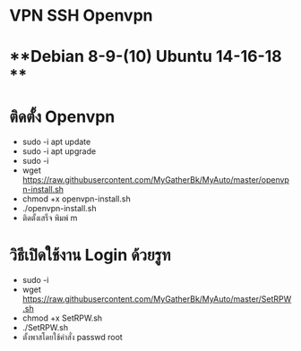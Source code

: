 # **VPN SSH Openvpn** <br>
# **Debian 8-9-(10) Ubuntu 14-16-18 ** <br>

# **ติดตั้ง Openvpn** <br>
- sudo -i apt update
- sudo -i apt upgrade
- sudo -i
- wget https://raw.githubusercontent.com/MyGatherBk/MyAuto/master/openvpn-install.sh
- chmod +x openvpn-install.sh
- ./openvpn-install.sh
- ติดตั้งเสร็จ พิมพ์ m

# **วิธีเปิดใช้งาน Login ด้วยรูท** <br>
- sudo -i
- wget https://raw.githubusercontent.com/MyGatherBk/MyAuto/master/SetRPW.sh
- chmod +x SetRPW.sh
- ./SetRPW.sh
- ตั้งพาสโดยใช้คำสั่ง passwd root

